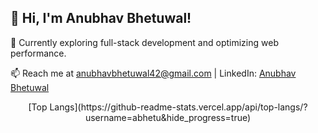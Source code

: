 ## 👋 Hi, I'm Anubhav Bhetuwal!

🌱 Currently exploring full-stack development and optimizing web performance.

📫 Reach me at anubhavbhetuwal42@gmail.com | LinkedIn: [Anubhav Bhetuwal](https://www.linkedin.com/in/anubhav-bhetuwal/)

<center>[Top Langs](https://github-readme-stats.vercel.app/api/top-langs/?username=abhetu&hide_progress=true)</center>
